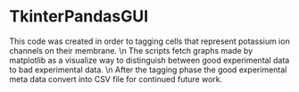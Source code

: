 # TkinterPandasGUI

This code was created in order to tagging cells that represent potassium ion channels on their membrane. \n
The scripts fetch graphs made by matplotlib as a visualize way to distinguish between good experimental data to bad experimental data. \n
After the tagging phase the good experimental meta data convert into CSV file for continued future work.
